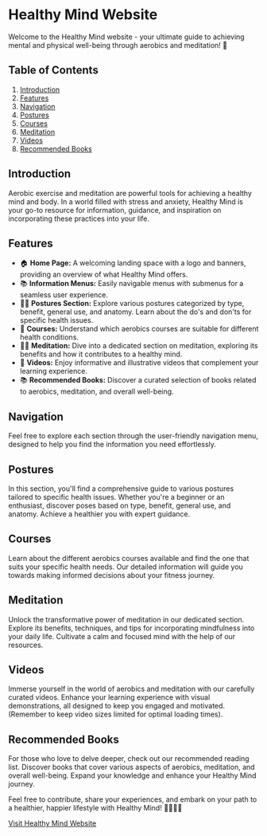 # Healthy Mind Website

Welcome to the Healthy Mind website - your ultimate guide to achieving mental and physical well-being through aerobics and meditation! 🌟

## Table of Contents

1. [Introduction](#introduction)
2. [Features](#features)
3. [Navigation](#navigation)
4. [Postures](#postures)
5. [Courses](#courses)
6. [Meditation](#meditation)
7. [Videos](#videos)
8. [Recommended Books](#recommended-books)

## Introduction

Aerobic exercise and meditation are powerful tools for achieving a healthy mind and body. In a world filled with stress and anxiety, Healthy Mind is your go-to resource for information, guidance, and inspiration on incorporating these practices into your life.

## Features

- 🏠 **Home Page:** A welcoming landing space with a logo and banners, providing an overview of what Healthy Mind offers.
- 📚 **Information Menus:** Easily navigable menus with submenus for a seamless user experience.
- 🧘‍♀️ **Postures Section:** Explore various postures categorized by type, benefit, general use, and anatomy. Learn about the do's and don'ts for specific health issues.
- 💊 **Courses:** Understand which aerobics courses are suitable for different health conditions.
- 🧘‍♂️ **Meditation:** Dive into a dedicated section on meditation, exploring its benefits and how it contributes to a healthy mind.
- 🎥 **Videos:** Enjoy informative and illustrative videos that complement your learning experience.
- 📚 **Recommended Books:** Discover a curated selection of books related to aerobics, meditation, and overall well-being.

## Navigation

Feel free to explore each section through the user-friendly navigation menu, designed to help you find the information you need effortlessly.

## Postures

In this section, you'll find a comprehensive guide to various postures tailored to specific health issues. Whether you're a beginner or an enthusiast, discover poses based on type, benefit, general use, and anatomy. Achieve a healthier you with expert guidance.

## Courses

Learn about the different aerobics courses available and find the one that suits your specific health needs. Our detailed information will guide you towards making informed decisions about your fitness journey.

## Meditation

Unlock the transformative power of meditation in our dedicated section. Explore its benefits, techniques, and tips for incorporating mindfulness into your daily life. Cultivate a calm and focused mind with the help of our resources.

## Videos

Immerse yourself in the world of aerobics and meditation with our carefully curated videos. Enhance your learning experience with visual demonstrations, all designed to keep you engaged and motivated. (Remember to keep video sizes limited for optimal loading times).

## Recommended Books

For those who love to delve deeper, check out our recommended reading list. Discover books that cover various aspects of aerobics, meditation, and overall well-being. Expand your knowledge and enhance your Healthy Mind journey.

Feel free to contribute, share your experiences, and embark on your path to a healthier, happier lifestyle with Healthy Mind! 🌈💪🧘‍♀️

[Visit Healthy Mind Website](#your-website-url)